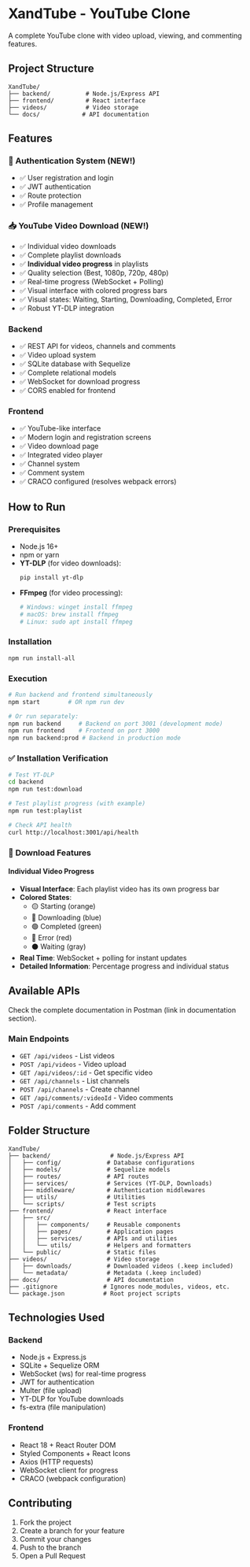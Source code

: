 # XandTube - YouTube Clone

A complete YouTube clone with video upload, viewing, and commenting features.

## Project Structure

```
XandTube/
├── backend/          # Node.js/Express API
├── frontend/         # React interface
├── videos/           # Video storage
└── docs/            # API documentation
```

## Features

### 🔐 Authentication System (NEW!)
- ✅ User registration and login
- ✅ JWT authentication
- ✅ Route protection
- ✅ Profile management

### 📥 YouTube Video Download (NEW!)
- ✅ Individual video downloads
- ✅ Complete playlist downloads
- ✅ **Individual video progress** in playlists
- ✅ Quality selection (Best, 1080p, 720p, 480p)
- ✅ Real-time progress (WebSocket + Polling)
- ✅ Visual interface with colored progress bars
- ✅ Visual states: Waiting, Starting, Downloading, Completed, Error
- ✅ Robust YT-DLP integration

### Backend
- ✅ REST API for videos, channels and comments
- ✅ Video upload system
- ✅ SQLite database with Sequelize
- ✅ Complete relational models
- ✅ WebSocket for download progress
- ✅ CORS enabled for frontend

### Frontend
- ✅ YouTube-like interface
- ✅ Modern login and registration screens
- ✅ Video download page
- ✅ Integrated video player
- ✅ Channel system
- ✅ Comment system
- ✅ CRACO configured (resolves webpack errors)

## How to Run

### Prerequisites
- Node.js 16+
- npm or yarn
- **YT-DLP** (for video downloads):
  ```bash
  pip install yt-dlp
  ```
- **FFmpeg** (for video processing):
  ```bash
  # Windows: winget install ffmpeg
  # macOS: brew install ffmpeg  
  # Linux: sudo apt install ffmpeg
  ```

### Installation
```bash
npm run install-all
```

### Execution
```bash
# Run backend and frontend simultaneously
npm start        # OR npm run dev

# Or run separately:
npm run backend     # Backend on port 3001 (development mode)
npm run frontend    # Frontend on port 3000
npm run backend:prod # Backend in production mode
```

### ✅ Installation Verification
```bash
# Test YT-DLP
cd backend
npm run test:download

# Test playlist progress (with example)
npm run test:playlist

# Check API health
curl http://localhost:3001/api/health
```

### 🎯 Download Features

#### Individual Video Progress
- **Visual Interface**: Each playlist video has its own progress bar
- **Colored States**: 
  - 🟡 Starting (orange)
  - 🔵 Downloading (blue) 
  - 🟢 Completed (green)
  - 🔴 Error (red)
  - ⚫ Waiting (gray)
- **Real Time**: WebSocket + polling for instant updates
- **Detailed Information**: Percentage progress and individual status

## Available APIs

Check the complete documentation in Postman (link in documentation section).

### Main Endpoints
- `GET /api/videos` - List videos
- `POST /api/videos` - Video upload
- `GET /api/videos/:id` - Get specific video
- `GET /api/channels` - List channels
- `POST /api/channels` - Create channel
- `GET /api/comments/:videoId` - Video comments
- `POST /api/comments` - Add comment

## Folder Structure

```
XandTube/
├── backend/                 # Node.js/Express API
│   ├── config/             # Database configurations
│   ├── models/             # Sequelize models
│   ├── routes/             # API routes
│   ├── services/           # Services (YT-DLP, Downloads)
│   ├── middleware/         # Authentication middlewares
│   ├── utils/              # Utilities
│   └── scripts/            # Test scripts
├── frontend/               # React interface
│   ├── src/
│   │   ├── components/     # Reusable components
│   │   ├── pages/          # Application pages
│   │   ├── services/       # APIs and utilities
│   │   └── utils/          # Helpers and formatters
│   └── public/             # Static files
├── videos/                 # Video storage
│   ├── downloads/          # Downloaded videos (.keep included)
│   └── metadata/           # Metadata (.keep included)
├── docs/                   # API documentation
├── .gitignore             # Ignores node_modules, videos, etc.
└── package.json           # Root project scripts
```

## Technologies Used

### Backend
- Node.js + Express.js
- SQLite + Sequelize ORM
- WebSocket (ws) for real-time progress  
- JWT for authentication
- Multer (file upload)
- YT-DLP for YouTube downloads
- fs-extra (file manipulation)

### Frontend
- React 18 + React Router DOM
- Styled Components + React Icons
- Axios (HTTP requests)
- WebSocket client for progress
- CRACO (webpack configuration)

## Contributing

1. Fork the project
2. Create a branch for your feature
3. Commit your changes
4. Push to the branch
5. Open a Pull Request
